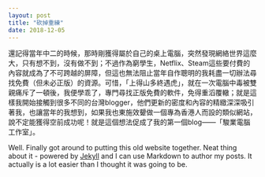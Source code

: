 ```yaml
---
layout: post
title: "砍掉重練"
date: 2018-12-05
---
```


還記得當年中二的時候，那時剛獲得屬於自己的桌上電腦，突然發現網絡世界這麼大，只有想不到，沒有做不到；不過作為窮學生，Netflix、Steam這些要付費的內容就成為了不可跨越的屏障，但這也無法阻止當年自作聰明的我耗盡一切辦法尋找免費（但未必正版）的資源。可惜，「上得山多終遇虎」，就在一次電腦中毒被雙親痛斥了一頓後，我便學乖了，專門尋找正版免費的軟件，免得重滔覆轍；就是這樣我開始接觸到很多不同的台灣blogger，他們更新的密度和內容的精緻深深吸引著我，也讓當年的我想到，如果我也東施效顰做一個專為香港人而設的類似網站，說不定能獲得空前成功呢！就是這個想法促成了我的第一個blog——「駿業電腦工作室」。

Well. Finally got around to putting this old website together. Neat thing about it - powered by [Jekyll](http://jekyllrb.com) and I can use Markdown to author my posts. It actually is a lot easier than I thought it was going to be.
